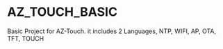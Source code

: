 # AZ_TOUCH_BASIC
Basic Project for AZ-Touch. it includes 2 Languages, NTP, WIFI, AP, OTA, TFT, TOUCH
